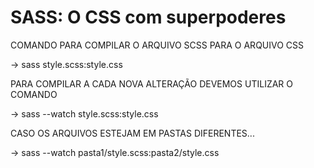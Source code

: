 # SASS: O CSS com superpoderes

COMANDO PARA COMPILAR O ARQUIVO SCSS PARA O ARQUIVO CSS

-> sass style.scss:style.css

PARA COMPILAR A CADA NOVA ALTERAÇÃO DEVEMOS UTILIZAR O COMANDO

-> sass --watch style.scss:style.css

CASO OS ARQUIVOS ESTEJAM EM PASTAS DIFERENTES...

-> sass --watch pasta1/style.scss:pasta2/style.css
